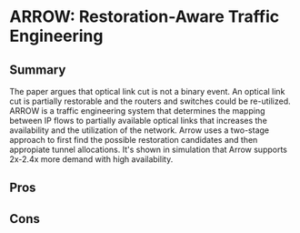 # ARROW: Restoration-Aware Traffic Engineering

## Summary
The paper argues that optical link cut is not a binary event. An optical link cut is partially restorable and the routers and switches could be re-utilized. ARROW is a traffic engineering system that determines the mapping between IP flows to partially available optical links that increases the availability and the utilization of the network. Arrow uses a two-stage approach to first find the possible restoration candidates and then appropiate tunnel allocations. It's shown in simulation that Arrow supports 2x-2.4x more demand with high availability.

## Pros

## Cons

